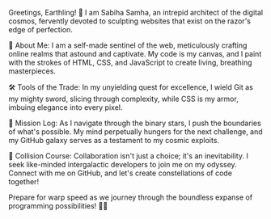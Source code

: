 Greetings, Earthling! 👾 I am Sabiha Samha, an intrepid architect of the digital cosmos, fervently devoted to sculpting websites that exist on the razor's edge of perfection.

🌌 About Me:
I am a self-made sentinel of the web, meticulously crafting online realms that astound and captivate. My code is my canvas, and I paint with the strokes of HTML, CSS, and JavaScript to create living, breathing masterpieces.

🛠️ Tools of the Trade:
In my unyielding quest for excellence, I wield Git as my mighty sword, slicing through complexity, while CSS is my armor, imbuing elegance into every pixel.

🌟 Mission Log:
As I navigate through the binary stars, I push the boundaries of what's possible. My mind perpetually hungers for the next challenge, and my GitHub galaxy serves as a testament to my cosmic exploits.

🚀 Collision Course:
Collaboration isn't just a choice; it's an inevitability. I seek like-minded intergalactic developers to join me on my odyssey. Connect with me on GitHub, and let's create constellations of code together!

Prepare for warp speed as we journey through the boundless expanse of programming possibilities! 🚀🌠
